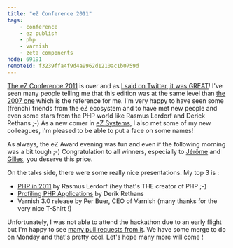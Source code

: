 ```yaml
---
title: "eZ Conference 2011"
tags:
    - conference
    - ez publish
    - php
    - varnish
    - zeta components
node: 69191
remoteId: f3239ffa4f9d4a9962d1210ac1b0759d
---
```


[The eZ Conference 2011](http://london2011.ez.no/) is over and as [I said on Twitter, it was GREAT](http://twitter.com/#!/dpobel/status/82033631715012608)! I've seen many people telling me that this edition was at the same level than [the 2007 one](/post/ez-conference-2007) which is the reference for me. I'm very happy to have seen some (french) friends from the eZ ecosystem and to have met new people and even some stars from the PHP world like Rasmus Lerdorf and Derick Rethans ;-) As a new comer in [eZ Systems](http://ez.no), I also met some of my new colleagues, I'm pleased to be able to put a face on some names!


As always, the eZ Award evening was fun and even if the following morning was a bit tough ;-) Congratulation to all winners, especially to [Jérôme](http://www.lolart.net/) and [Gilles](http://gandbox.fr/), you deserve this price.


On the talks side, there were some really nice presentations. My top 3 is :

* [PHP in 2011](http://talks.php.net/show/ezkey2011) by Rasmus Lerdorf (hey that's THE creator of PHP ;-)
* [Profiling PHP Applications](http://derickrethans.nl/talks/profiling-ezc11.pdf) by Derik Rethans
* Varnish 3.0 release by Per Buer, CEO of Varnish (many thanks for the very nice T-Shirt !)


Unfortunately, I was not able to attend the hackathon due to an early flight but I'm happy to see [many pull requests from it](https://github.com/ezsystems/ezpublish-legacy/pulls). We have some merge to do on Monday and that's pretty cool. Let's hope many more will come !

